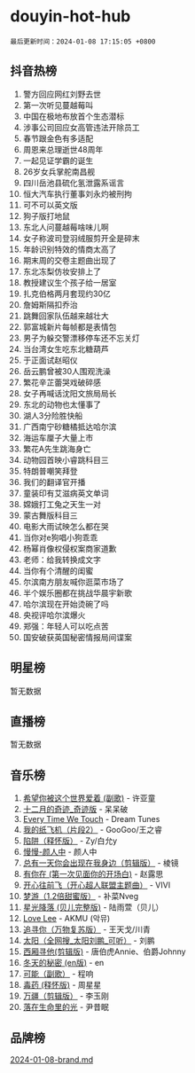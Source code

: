 # douyin-hot-hub

`最后更新时间：2024-01-08 17:15:05 +0800`

## 抖音热榜

1. 警方回应网红刘野去世
1. 第一次听见蔓越莓叫
1. 中国在极地布放首个生态潜标
1. 涉事公司回应女高管违法开除员工
1. 春节跟金色有多适配
1. 周恩来总理逝世48周年
1. 一起见证学霸的诞生
1. 26岁女兵掌舵南昌舰
1. 四川岳池县硫化氢泄露系谣言
1. 恒大汽车执行董事刘永灼被刑拘
1. 可不可以英文版
1. 狗子版打地鼠
1. 东北人问蔓越莓啥味儿啊
1. 女子称波司登羽绒服剪开全是碎末
1. 年龄识别特效的情商太高了
1. 期末周的交卷主题曲出现了
1. 东北冻梨仿妆安排上了
1. 教授建议生个孩子给一居室
1. 扎克伯格两月套现约30亿
1. 詹姆斯隔扣乔治
1. 跳舞回家队伍越来越壮大
1. 郭富城新片每帧都是表情包
1. 男子为躲交警漂移停车还不忘关灯
1. 当台湾女生吃东北糖葫芦
1. 于正面试赵昭仪
1. 岳云鹏曾被30人围观洗澡
1. 繁花辛芷蕾哭戏破碎感
1. 女子再喊话沈阳文旅局局长
1. 东北的动物也太懂事了
1. 湖人3分险胜快船
1. 广西南宁砂糖橘抵达哈尔滨
1. 海运车厘子大量上市
1. 繁花A先生跳海身亡
1. 动物园首映小睿跳科目三
1. 特朗普嘲笑拜登
1. 我们的翻译官开播
1. 童装印有艾滋病英文单词
1. 嫦娥打工兔之天生一对
1. 蒙古舞版科目三
1. 电影大雨试映怎么都在哭
1. 当你对e狗唱小狗乖乖
1. 杨幂肖像权侵权案商家道歉
1. 老师：给我转换成文字
1. 当你有个清醒的闺蜜
1. 尔滨南方朋友喊你逛菜市场了
1. 半个娱乐圈都在挑战华晨宇新歌
1. 哈尔滨现在开始烫碗了吗
1. 央视评哈尔滨爆火
1. 郑强：年轻人可以吃点苦
1. 国安破获英国秘密情报局间谍案

## 明星榜

暂无数据

## 直播榜

暂无数据

## 音乐榜

1. [希望你被这个世界爱着 (副歌)](https://sf86-cdn-tos.douyinstatic.com/obj/tos-cn-ve-2774/oUHCmWQfZlE3QQBKBeD8rCFLpJzPgCpImhsxMt) - 许亚童
1. [十二月的奇迹_奇迹版](https://sf3-cdn-tos.douyinstatic.com/obj/tos-cn-ve-2774/oMslvA9FBzGMGHnyUuoiiUjtIAXfMz6tzwByW8) - 呆呆破
1. [Every Time We Touch](https://sf3-cdn-tos.douyinstatic.com/obj/tos-cn-ve-2774/ogN6lUKQeBBfEVhIOMikG1CcJjugxk1tztZyhP) - Dream Tunes
1. [我的纸飞机（片段2）](https://sf86-cdn-tos.douyinstatic.com/obj/tos-cn-ve-2774/oM2ZrKcg2CD5AeRB2gkeXOFB1IxAGJdZPazYHf) - GooGoo/王之睿
1. [陷阱（释怀版）](https://sf3-cdn-tos.douyinstatic.com/obj/tos-cn-ve-2774/oE8C21LeZrzKLDFfQYgMzx4GAIHageG5IzayY7) - Zy/白允y
1. [慢慢-颜人中](https://sf86-cdn-tos.douyinstatic.com/obj/tos-cn-ve-2774/ocjHNfBXdBxQNC8ZGAeoLMFTUgtBg8bkExunDC) - 颜人中
1. [总有一天你会出现在我身边（剪辑版）](https://sf86-cdn-tos.douyinstatic.com/obj/tos-cn-ve-2774/oMLsHwhWW7CYoAhoWB9EXUQIzNBsfAJxpAoxCU) - 棱镜
1. [有你在 (第一次见面你的开场白)](https://sf3-cdn-tos.douyinstatic.com/obj/tos-cn-ve-2774/oAthrQ3ClJBfI57uBoFEgNDYtNCZ0TSYQQfxQ0) - 赵露思
1. [开心往前飞（开心超人联盟主题曲）](https://sf6-cdn-tos.douyinstatic.com/obj/tos-cn-ve-2774/9d8fb7c82cf1421fb93a9fe925275e0a) - VIVI
1. [梦游（1.2倍甜蜜版）](https://sf86-cdn-tos.douyinstatic.com/obj/tos-cn-ve-2774/o4gyAUm8hwufoEABmwVIiQtHsFuGzAEEWtNMzo) - 补菜Nveg
1. [星光降落 (贝儿完整版)](https://sf86-cdn-tos.douyinstatic.com/obj/tos-cn-ve-2774/okwB9hAwyAtsFFkFBzAX1hOOfQuIoMNs0W2Mwr) - 陆雨萱（贝儿）
1. [Love Lee](https://sf86-cdn-tos.douyinstatic.com/obj/tos-cn-ve-2774/o05GbkJGbCBTdDnMtB0fwOYgkeZp23vrWQDQBS) - AKMU (악뮤)
1. [追寻你（万物复苏版）](https://sf3-cdn-tos.douyinstatic.com/obj/tos-cn-ve-2774/oYeAZJsbjIDit9APmBg8u6uDUQnHmoCf3gbo74) - 王天戈/川青
1. [太阳（全网搜_太阳刘鹏_可听）](https://sf86-cdn-tos.douyinstatic.com/obj/tos-cn-ve-2774/ogWbyIQnlBFImVbeDocRdCIYtBHlbJXgfZMvgz) - 刘鹏
1. [西厢寻他(剪辑版)](https://sf86-cdn-tos.douyinstatic.com/obj/tos-cn-ve-2774/oUsAVfAQKlRNxEv5qxvIB8o5qmIWUcXbzJKJhw) - 唐伯虎Annie、伯爵Johnny
1. [冬天的秘密 (en版)](https://sf6-cdn-tos.douyinstatic.com/obj/tos-cn-ve-2774/okIuMHDdzyf3FjGK4Lphe1vfHcQaPIHAg0Z4CR) - en
1. [可能（副歌）](https://sf86-cdn-tos.douyinstatic.com/obj/tos-cn-ve-2774/cde1731888894259b333569393c2fb51) - 程响
1. [毒药 (释怀版)](https://sf86-cdn-tos.douyinstatic.com/obj/tos-cn-ve-2774/oYILMEAzspdZBIzy4frJNB8ZHPHWAhiwowd4Ad) - 周星星
1. [万疆（剪辑版）](https://sf6-cdn-tos.douyinstatic.com/obj/tos-cn-ve-2774/ooG7oVgFlDTelKCjCsTTobQvbdtj1BBQXnfZd8) - 李玉刚
1. [落在生命里的光](https://sf3-cdn-tos.douyinstatic.com/obj/tos-cn-ve-2774/d9ffa8c090124ea58bb10df9b510c01d) - 尹昔眠

## 品牌榜

[2024-01-08-brand.md](2024-01-08-brand.md)
